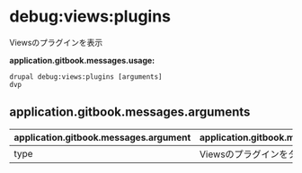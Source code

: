 # debug:views:plugins
Viewsのプラグインを表示

**application.gitbook.messages.usage:**
```
drupal debug:views:plugins [arguments]
dvp
```

## application.gitbook.messages.arguments
application.gitbook.messages.argument | application.gitbook.messages.details
---------|-------------
type | Viewsのプラグインをタイプでフィルタ
